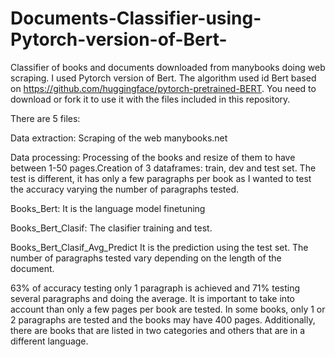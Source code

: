 # Documents-Classifier-using-Pytorch-version-of-Bert-
Classifier of books and documents downloaded from manybooks doing web scraping. I used Pytorch version of Bert.
The algorithm used id Bert based on https://github.com/huggingface/pytorch-pretrained-BERT. You need to download or fork it
to use it with the files included in this repository.

There are 5 files: 

Data extraction:
Scraping of the web manybooks.net

Data processing:
Processing of the books and resize of them to have between 1-50 pages.Creation of 3 dataframes: train, dev and test set. The
test is different, it has only a few paragraphs per book as I wanted to test the accuracy varying the number of paragraphs
tested.

Books_Bert:
It is the language model finetuning

Books_Bert_Clasif:
The clasifier training and test.

Books_Bert_Clasif_Avg_Predict
It is the prediction using the test set. The number of paragraphs tested vary depending on the length of the document.

63% of accuracy testing only 1 paragraph is achieved and 71% testing several paragraphs and doing the average. It is important
to take into account than only a few pages per book are tested. In some books, only 1 or 2 paragraphs are tested and the 
books may have 400 pages. Additionally, there are books that are listed in two categories and others that are in a different
language.
